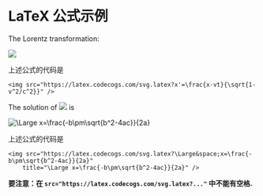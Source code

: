 # LaTeX 公式示例


The Lorentz transformation:

<img src="https://latex.codecogs.com/svg.latex?x'=\frac{x-vt}{\sqrt{1-v^2/c^2}}" />

上述公式的代码是
```
<img src="https://latex.codecogs.com/svg.latex?x'=\frac{x-vt}{\sqrt{1-v^2/c^2}}" />
```

The solution of <img src="https://latex.codecogs.com/svg.latex?ax^2+bx+c=0" />
is

<img src="https://latex.codecogs.com/svg.latex?\Large&space;x=\frac{-b\pm\sqrt{b^2-4ac}}{2a}"
    title="\Large x=\frac{-b\pm\sqrt{b^2-4ac}}{2a}" />

上述公式的代码是
```
<img src="https://latex.codecogs.com/svg.latex?\Large&space;x=\frac{-b\pm\sqrt{b^2-4ac}}{2a}"
    title="\Large x=\frac{-b\pm\sqrt{b^2-4ac}}{2a}" />
```

**要注意：在 `src="https://latex.codecogs.com/svg.latex?..."` 中不能有空格.**
